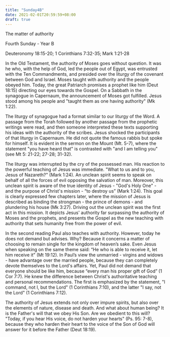 ```yaml
---
title: "Sunday4B"
date: 2021-02-01T20:59:59+08:00
draft: true
---
```

The matter of authority

Fourth Sunday - Year B

Deuteronomy 18:15-20; 1 Corinthians 7:32-35; Mark 1:21-28

<div id="buzzsprout-player-7548535"></div>
<script src="https://www.buzzsprout.com/1106963/7548535-the-matter-of-authority.js?container_id=buzzsprout-player-7548535&player=small" type="text/javascript" charset="utf-8"></script>

In the Old Testament, the authority of Moses goes without question. It was he who, with the help of God, led the people out of Egypt, was entrusted with the Ten Commandments, and presided over the liturgy of the covenant between God and Israel. Moses taught with authority and the people obeyed him. Today, the great Patriarch promises a prophet like him (Deut 18:15) directing our eyes towards the Gospel. On a Sabbath in the synagogue in Capernaum, the announcement of Moses got fulfilled. Jesus stood among his people and "taught them as one having authority" (Mk 1:22).

The liturgy of synagogue had a format similar to our liturgy of the Word. A passage from the Torah followed by another passage from the prophetic writings were read, and then someone interpreted these texts supporting his ideas with the authority of the scribes. Jesus shocked the participants of that liturgy in Capernaum. He did not quote the famous rabbis but spoke for himself. It is evident in the sermon on the Mount (Mt. 5-7), where the statement "you have heard that" is contrasted with "and I am telling you" (see Mt 5: 21-22; 27-28; 31-32).

The liturgy was interrupted by the cry of the possessed man.  His reaction to the powerful teaching of Jesus was immediate. "What to us and to you, Jesus of Nazareth?" (Mark 1:24). An unclean spirit seems to speak on behalf of all the forces of evil opposing the salvation of man. Moreover, this unclean spirit is aware of the true identity of Jesus - "God's Holy One" - and the purpose of Christ's mission - “to destroy us” (Mark 1:24). This goal is clearly expressed few chapters later, where the mission of Jesus is described as binding the strongman - the prince of demons - and plundering his house (Mk 3:27). Driving out the unclean spirit was the first act in this mission. It depicts Jesus' authority far surpassing the authority of Moses and the prophets, and presents the Gospel as the new teaching with authority that sets humanity free from the power of evil.

In the second reading Paul also teaches with authority. However, today he does not demand but advises. Why? Because it concerns a matter of choosing to remain single for the kingdom of heaven’s sake. Even Jesus when speaking on the same theme said: “He who is able to receive it, let him receive it” (Mt 19:12). In Paul’s view the unmarried - virgins and widows - have advantage over the married people, because they can completely devote themselves to the Lord's affairs. Yet, Paul did not demand that everyone should be like him, because “every man his proper gift of God” (1 Cor 7:7). He knew the difference between Christ's authoritative teaching and personal recommendations. The first is emphasized by the statement, "I command, not I, but the Lord" (1 Corinthians 7:10), and the latter "I say, not the Lord" (1 Corinthians 7:12).

The authority of Jesus extends not only over impure spirits, but also over the elements of nature, disease and death. And what about human being? It is the Father's will that we obey His Son. Are we obedient to this will? "Today, if you hear His voice, do not harden your hearts" (Ps. 95: 7-8), because they who harden their heart to the voice of the Son of God will answer for it before the Father (Deut 18:19).
